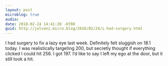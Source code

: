 ```yaml
---
layout: post
microblog: true
audio: 
date: 2018-02-24 14:41:28 -0700
guid: http://jalvani.micro.blog/2018/02/24/i-had-surgery.html
---
```

I had surgery to fix a lazy eye last week. Definitely felt sluggish on 18.1 today. I was realistically targeting 200, but secretly thought if everything clicked I could hit 256. I got 197. I’d like to say I left my ego at the door, but it still took a hit.
